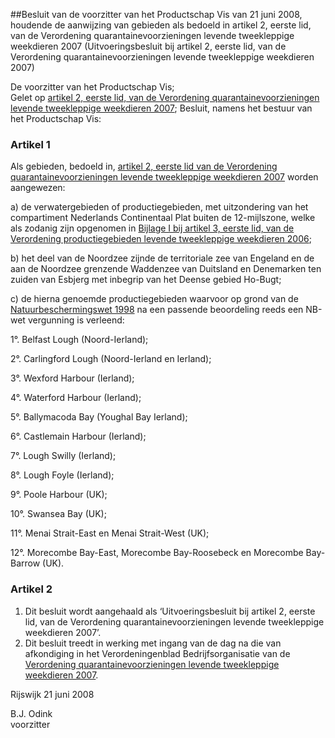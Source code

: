 <meta http-equiv='Content-Type' content='text/html; charset=utf-8' />

##Besluit van de voorzitter van het Productschap Vis van 21 juni 2008, houdende de aanwijzing van gebieden als bedoeld in artikel 2, eerste lid, van de Verordening quarantainevoorzieningen levende tweekleppige weekdieren 2007 (Uitvoeringsbesluit bij artikel 2, eerste lid, van de Verordening quarantainevoorzieningen levende tweekleppige weekdieren 2007)

De voorzitter van het Productschap Vis;  
Gelet op [artikel 2, eerste lid, van de Verordening quarantainevoorzieningen levende tweekleppige weekdieren 2007](../../../../../../../../../../../../pbo/verordening/quarantainevoorzieningen/levende/tweekleppige/weekdieren/2007/BWBR0024272/README.md);
Besluit, namens het bestuur van het Productschap Vis:    

### Artikel  1  

Als gebieden, bedoeld in, [artikel 2, eerste lid van de Verordening quarantainevoorzieningen levende tweekleppige weekdieren 2007](../../../../../../../../../../../../pbo/verordening/quarantainevoorzieningen/levende/tweekleppige/weekdieren/2007/BWBR0024272/README.md) worden aangewezen: 

a) de verwatergebieden of productiegebieden, met uitzondering van het compartiment Nederlands Continentaal Plat buiten de 12-mijlszone, welke als zodanig zijn opgenomen in [Bijlage I bij artikel 3, eerste lid, van de Verordening productiegebieden levende tweekleppige weekdieren 2006](../../../../../../../../../../../../pbo/verordening/productiegebieden/levende/tweekleppige/weekdieren/2006/BWBR0018874/README.md);  

b) het deel van de Noordzee zijnde de territoriale zee van Engeland en de aan de Noordzee grenzende Waddenzee van Duitsland en Denemarken ten zuiden van Esbjerg met inbegrip van het Deense gebied Ho-Bugt;  

c) de hierna genoemde productiegebieden waarvoor op grond van de [Natuurbeschermingswet 1998](../../../../../../../../../../../../wet/natuurbeschermingswet/1998/BWBR0009641/README.md) na een passende beoordeling reeds een NB-wet vergunning is verleend: 

1°. Belfast Lough (Noord-Ierland);  

2°. Carlingford Lough (Noord-Ierland en Ierland);  

3°. Wexford Harbour (Ierland);  

4°. Waterford Harbour (Ierland);  

5°. Ballymacoda Bay (Youghal Bay Ierland);  

6°. Castlemain Harbour (Ierland);  

7°. Lough Swilly (Ierland);  

8°. Lough Foyle (Ierland);  

9°. Poole Harbour (UK);  

10°. Swansea Bay (UK);  

11°. Menai Strait-East en Menai Strait-West (UK);  

12°. Morecombe Bay-East, Morecombe Bay-Roosebeck en Morecombe Bay-Barrow (UK).      

### Artikel  2  

1.  Dit besluit wordt aangehaald als ‘Uitvoeringsbesluit bij artikel 2, eerste lid, van de Verordening quarantainevoorzieningen levende tweekleppige weekdieren 2007’.   
2.  Dit besluit treedt in werking met ingang van de dag na die van afkondiging in het Verordeningenblad Bedrijfsorganisatie van de [Verordening quarantainevoorzieningen levende tweekleppige weekdieren 2007](../../../../../../../../../../../../pbo/verordening/quarantainevoorzieningen/levende/tweekleppige/weekdieren/2007/BWBR0024272/README.md).   

Rijswijk 
21 juni 2008   

B.J. Odink  
voorzitter    
